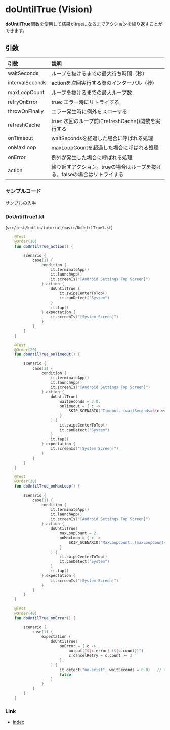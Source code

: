 # doUntilTrue (Vision)

**doUntilTrue**関数を使用して結果がtrueになるまでアクションを繰り返すことができます。

## 引数

| 引数              | 説明                                        |
|:----------------|:------------------------------------------|
| waitSeconds     | ループを抜けるまでの最大待ち時間（秒）                       |
| intervalSeconds | actionを次回実行する際のインターバル（秒）                  |
| maxLoopCount    | ループを抜けるまでの最大ループ数                          |
| retryOnError    | true: エラー時にリトライする                         |
| throwOnFinally  | エラー発生時に例外をスローする                           |
| refreshCache    | true: 次回のループ前にrefreshCache()関数を実行する       |
| onTimeout       | waitSecondsを経過した場合に呼ばれる処理                 |
| onMaxLoop       | maxLoopCountを超過した場合に呼ばれる処理                |
| onError         | 例外が発生した場合に呼ばれる処理                          |
| action          | 繰り返すアクション。trueの場合はループを抜ける。falseの場合はリトライする |

### サンプルコード

[サンプルの入手](../../../getting_samples_ja.md)

### DoUntilTrue1.kt

(`src/test/kotlin/tutorial/basic/DoUntilTrue1.kt`)

```kotlin
    @Test
    @Order(10)
    fun doUntilTrue_action() {

        scenario {
            case(1) {
                condition {
                    it.terminateApp()
                    it.launchApp()
                    it.screenIs("[Android Settings Top Screen]")
                }.action {
                    doUntilTrue {
                        it.swipeCenterToTop()
                        it.canDetect("System")
                    }
                    it.tap()
                }.expectation {
                    it.screenIs("[System Screen]")
                }
            }
        }
    }

    @Test
    @Order(20)
    fun doUntilTrue_onTimeout() {

        scenario {
            case(1) {
                condition {
                    it.terminateApp()
                    it.launchApp()
                    it.screenIs("[Android Settings Top Screen]")
                }.action {
                    doUntilTrue(
                        waitSeconds = 3.0,
                        onTimeout = { c ->
                            SKIP_SCENARIO("Timeout. (waitSeconds=${c.waitSeconds})")
                        }
                    ) {
                        it.swipeCenterToTop()
                        it.canDetect("System")
                    }
                    it.tap()
                }.expectation {
                    it.screenIs("[System Screen]")
                }
            }
        }
    }

    @Test
    @Order(30)
    fun doUntilTrue_onMaxLoop() {

        scenario {
            case(1) {
                condition {
                    it.terminateApp()
                    it.launchApp()
                    it.screenIs("[Android Settings Top Screen]")
                }.action {
                    doUntilTrue(
                        maxLoopCount = 2,
                        onMaxLoop = { c ->
                            SKIP_SCENARIO("MaxLoopCount. (maxLoopCount=${c.maxLoopCount})")
                        }
                    ) {
                        it.swipeCenterToTop()
                        it.canDetect("System")
                    }
                    it.tap()
                }.expectation {
                    it.screenIs("[System Screen]")
                }
            }
        }
    }

    @Test
    @Order(40)
    fun doUntilTrue_onError() {

        scenario {
            case(1) {
                expectation {
                    doUntilTrue(
                        onError = { c ->
                            output("${c.error} (${c.count})")
                            c.cancelRetry = c.count >= 3
                        },
                    ) {
                        it.detect("no-exist", waitSeconds = 0.0)   // throws TestDriverException
                        false
                    }
                }
            }
        }
    }
```

### Link

- [index](../../../index_ja.md)

